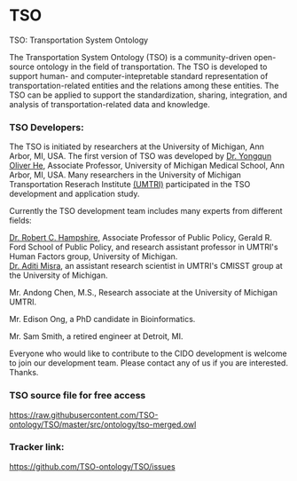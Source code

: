 # TSO
TSO: Transportation System Ontology

The Transportation System Ontology (TSO) is a community-driven open-source ontology in the field of transportation. The TSO is developed to support human- and computer-intepretable standard representation of transportation-related entities and the relations among these entities. The TSO can be applied to support the standardization, sharing, integration, and analysis of transportation-related data and knowledge.   

### TSO Developers:

The TSO is initiated by researchers at the University of Michigan, Ann Arbor, MI, USA. The first version of TSO was developed by [Dr. Yongqun Oliver He](http://www.hegroup.org/aboutUs/Oliver.html), Associate Professor, University of Michigan Medical School, Ann Arbor, MI, USA. Many researchers in the University of Michigan Transportation Reserach Institute [(UMTRI)](http://www.umtri.umich.edu/) participated in the TSO development and application study.  

Currently the TSO development team includes many experts from different fields:

[Dr. Robert C. Hampshire](http://www.umtri.umich.edu/who-we-are/staff-directory/robert-c-hampshire), Associate Professor of Public Policy, Gerald R. Ford School of Public Policy, and research assistant professor in UMTRI's Human Factors group, University of Michigan.   
[Dr. Aditi Misra](http://www.umtri.umich.edu/who-we-are/staff-directory/aditi-misra), an assistant research scientist in UMTRI's CMISST group at the University of Michigan.

Mr. Andong Chen, M.S., Research associate at the University of Michigan UMTRI.  

Mr. Edison Ong, a PhD candidate in Bioinformatics. 

Mr. Sam Smith, a retired engineer at Detroit, MI. 

Everyone who would like to contribute to the CIDO development is welcome to join our development team. Please contact any of us if you are interested. Thanks. 

### TSO source file for free access
https://raw.githubusercontent.com/TSO-ontology/TSO/master/src/ontology/tso-merged.owl

### Tracker link:  
https://github.com/TSO-ontology/TSO/issues 

